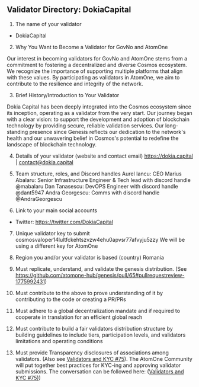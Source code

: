 ## Validator Directory: DokiaCapital
1) The name of your validator

- DokiaCapital

2) Why You Want to Become a Validator for GovNo and AtomOne

Our interest in becoming validators for GovNo and AtomOne stems from a commitment to fostering a decentralized and diverse Cosmos ecosystem. We recognize the importance of supporting multiple platforms that align with these values. By participating as validators in AtomOne, we aim to contribute to the resilience and integrity of the network.

3) Brief History/Introduction to Your Validator

Dokia Capital has been deeply integrated into the Cosmos ecosystem since its inception, operating as a validator from the very start. Our journey began with a clear vision: to support the development and adoption of blockchain technology by providing secure, reliable validation services. Our long-standing presence since Genesis reflects our dedication to the network's health and our unwavering belief in Cosmos's potential to redefine the landscape of blockchain technology.

4) Details of your validator (website and contact email)
 https://dokia.capital | contact@dokia.capital

5) Team structure, roles, and Discord handles
Aurel Iancu: CEO 
Marius Abalaru: Senior Infrastructure Engineer & Tech lead with discord handle @mabalaru 
Dan Tanasescu: DevOPS Engineer with discord handle @dant5947 
Andra Georgescu: Comms with discord handle @AndraGeorgescu  

6) Link to your main social accounts
- Twitter: https://twitter.com/DokiaCapital

7) Unique validator key to submit
   cosmosvaloper14lultfckehtszvzw4ehu0apvsr77afvyju5zzy
   We will be using a different key for AtomOne
   
8) Region you and/or your validator is based (country)
   Romania
  
9) Must replicate, understand, and validate the genesis distribution. (See https://github.com/atomone-hub/genesis/pull/65#pullrequestreview-1775992431)

10) Must contribute to the above to prove understanding of it by contributing to the code or creating a PR/PRs

11) Must adhere to a global decentralization mandate and if required to cooperate in translation for an efficient global reach

12) Must contribute to build a fair validators distribution structure by building guidelines to include tiers, participation levels, and validators limitations and operating conditions

13) Must provide Transparency disclosures of associations among validators. (Also see [Validators and KYC #75](https://github.com/atomone-hub/genesis/issues/75#issue-2034573094)). The AtomOne Community will put together best practices for KYC-ing and approving validator submissions. The conversation can be followed here: ([Validators and KYC #75)](https://github.com/atomone-hub/genesis/issues/75#issue-2034573094))
